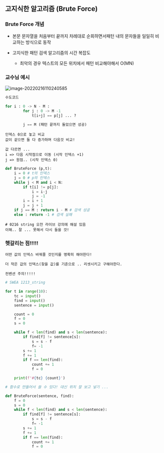 ## 고지식한 알고리즘 (Brute Force)



### Brute Force 개념

- 본문 문자열을 처음부터 끝까지 차례대로 순회하면서패턴 내의 문자들을 일일히 비교하는 방식으로 동작 

- 고지식한 패턴 검색 알고리즘의 시간 복잡도 
  - 최악의 경우 텍스트의 모든 위치에서 패턴 비교해야해서 O(MN)



### 교수님 예시 



![image-20220216110240585](C:\Users\petteloiv\AppData\Roaming\Typora\typora-user-images\image-20220216110240585.png)



```python
수도코드 

for i : 0 -> N - M :
        for j : 0 -> M -1 
            t[i+j] == p[j] ... ?
            
        j == M (패턴 끝까지 돌았으면 성공)

```

```
인덱스 0으로 놓고 비교
값이 같으면 둘 다 증가하며 다음것 비교! 

값 다르면 ... 
i => 다음 시작점으로 이동 (시작 인덱스 +1)
j => 원점.. (시작 인덱스 0)
```

```python
def BruteForce (p,t):
    i = 0 # t의 인덱스
    j = 0 # p의 인덱스 
    while j < M and i < N:
        if t[i] != p[j]:
            i = i-j
            j = -1
        i = i + 1
        j = j + 1 
    if j == M : return i - M # 검색 성공
    else : return -1 # 검색 실패 
```

```
# 0216 string 오전 라이브 강의에 해설 있음
이해.. 잘 ... 못해서 다시 들을 것! 
```



### 헷갈리는 점!!!!! 

```
어떤 값의 인덱스 바꿔줄 것인지를 명확히 해야한다! 

더 작은 값의 인덱스(찾을 값)를 기준으로 .. 리셋시키고 구해야한다. 

컨벤션 주의!!!!! 
```

```python
# SWEA 1213_string 

for t in range(10):
    tc = input()
    find = input()
    sentence = input()

    count = 0
    f = 0
    s = 0

    while f < len(find) and s < len(sentence):
        if find[f] != sentence[s]:
            s = s - f
            f= -1
        s += 1
        f += 1
        if f == len(find):
            count += 1
            f = 0

    print(f'#{tc} {count}')
```

```python
# 함수로 만들어서 쓸 수 있다! 대신 위치 잘 보고 넣기 ... 

def BruteForce(sentence, find):
    f = 0
    s = 0
    while f < len(find) and s < len(sentence):
        if find[f] != sentence[s]:
            s = s - f
            f= -1
        s += 1
        f += 1
        if f == len(find):
            count += 1
            f = 0
    
```


